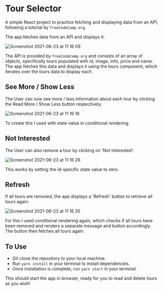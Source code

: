 # Tour Selector

A simple React project to practice fetching and displaying data from an API, following a tutorial by ```freeCodeCamp.org```.

The app fetches data from an API and displays it:

![Screenshot 2021-06-23 at 11 16 09](https://user-images.githubusercontent.com/77449895/123080457-d8ffa880-d414-11eb-9df4-17c1c6145f78.png)

The API is provided by ```freeCodeCamp.org``` and consists of an array of objects, specifically tours populated with id, image, info, price and name. The app fetches this data and displays it using the tours component, which iterates over the tours data to display each.

## See More / Show Less

The User can now see more / less information about each tour by clicking the Read More / Show Less button respectively:

![Screenshot 2021-06-23 at 11 16 16](https://user-images.githubusercontent.com/77449895/123080625-0a787400-d415-11eb-9161-9545c0cdf80e.png)

To create this I used with state value in conditional rendering.

## Not Interested

The User can also remove a tour by clicking on 'Not Interested':

![Screenshot 2021-06-23 at 11 16 26](https://user-images.githubusercontent.com/77449895/123080756-2aa83300-d415-11eb-988a-364f525492df.png)

This works by setting the id-specific state value to zero.

## Refresh

If all tours are removed, the app displays a 'Refresh' button to retrieve all tours again:

![Screenshot 2021-06-23 at 11 16 35](https://user-images.githubusercontent.com/77449895/123080889-4e6b7900-d415-11eb-9ef6-26b6d82409c6.png)

For this I used conditional rendering again, which checks if all tours have been removed and renders a separate message and button accordingly. The button then fetches all tours again.

## To Use

- Git clone the repository to your local machine.
- Run `yarn install` in your terminal to install dependencies.
- Once installation is complete, run `yarn start` in your terminal.

This should start the app in browser, ready for you to read and delete tours as you wish!

